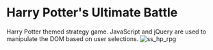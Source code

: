# Harry Potter's Ultimate Battle
Harry Potter themed strategy game. JavaScript and jQuery are used to manipulate the DOM based on user selections. 
![ss_hp_rpg](https://user-images.githubusercontent.com/44386342/53196772-6b41d880-35de-11e9-9300-973f8bb0354f.png)
